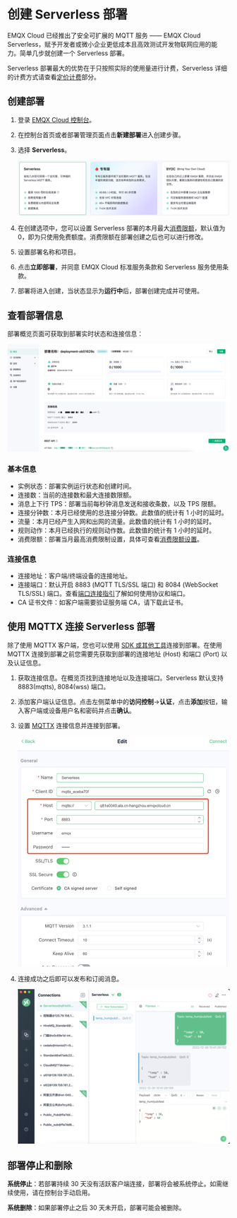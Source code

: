 # 创建 Serverless 部署

EMQX Cloud 已经推出了安全可扩展的 MQTT 服务 —— EMQX Cloud Serverless，赋予开发者或微小企业更低成本且高效测试开发物联网应用的能力。简单几步就创建一个 Serverless 部署。

Serverless 部署最大的优势在于只按照实际的使用量进行计费，Serverless 详细的计费方式请查看[定价计费](../price/pricing.md)部分。


## 创建部署

1. 登录 [EMQX Cloud 控制台](https://cloud.emqx.com/console/)。


2. 在控制台首页或者部署管理页面点击**新建部署**进入创建步骤。


3. 选择 **Serverless**。

   ![create_serverless](./_assets/create_serverless.png)

4. 在创建选项中，您可以设置 Serverless 部署的本月最大[消费限额](../deployments/spend_limit.md)，默认值为 0，即为只使用免费额度。消费限额在部署创建之后也可以进行修改。

5. 设置部署名称和项目。

6. 点击**立即部署**，并同意 EMQX Cloud 标准服务条款和 Serverless 服务使用条款。

7. 部署将进入创建，当状态显示为**运行中**后，部署创建完成并可使用。


## 查看部署信息

部署概览页面可获取到部署实时状态和连接信息：

![serverless](./_assets/serverless_overview.png)

### 基本信息

- 实例状态：部署实例运行状态和创建时间。
- 连接数：当前的连接数和最大连接数限额。
- 消息上下行 TPS：部署当前每秒钟消息发送和接收条数，以及 TPS 限额。
- 连接分钟数：本月已经使用的总连接分钟数。此数值的统计有 1 小时的延时。
- 流量：本月已经产生入网和出网的流量。此数值的统计有 1 小时的延时。
- 规则动作：本月已经执行的规则动作数。此数值的统计有 1 小时的延时。
- 消费限额：部署当月最高消费限制设置，具体可查看[消费限额设置](../deployments/spend_limit.md)。


### 连接信息
- 连接地址：客户端/终端设备的连接地址。
- 连接端口：默认开启 8883 (MQTT TLS/SSL 端口) 和 8084 (WebSocket TLS/SSL) 端口。查看[端口连接指引](../deployments/port_guide_serverless.md)了解如何使用协议和端口。
- CA 证书文件：如客户端需要验证服务端 CA，请下载此证书。


## 使用 MQTTX 连接 Serverless 部署

除了使用 MQTTX 客户端，您也可以使用 [SDK 或其他工具](../connect_to_deployments/overview.md)连接到部署。在使用 MQTTX 连接到部署之前您需要先获取到部署的连接地址 (Host) 和端口 (Port) 以及认证信息。

1. 获取连接信息。在概览页找到连接地址以及连接端口。Serverless 默认支持 8883(mqtts), 8084(wss) 端口。

2. 添加客户端认证信息。点击左侧菜单中的**访问控制**->**认证**，点击**添加**按钮，输入客户端或设备用户名和密码并点击**确认**。

3. 设置 [MQTTX](https://mqttx.app/zh/) 连接信息并连接到部署。

   ![mqttx_mqtt](./_assets/mqttx_serverless.png)

4. 连接成功之后即可以发布和订阅消息。

   ![mqttx_mqtt](./_assets/create_serverless_connect.png)


## 部署停止和删除

**系统停止**：若部署持续 30 天没有活跃客户端连接，部署将会被系统停止。如需继续使用，请在控制台手动启用。

**系统删除**：如果部署停止之后 30 天未开启，部署可能会被删除。
